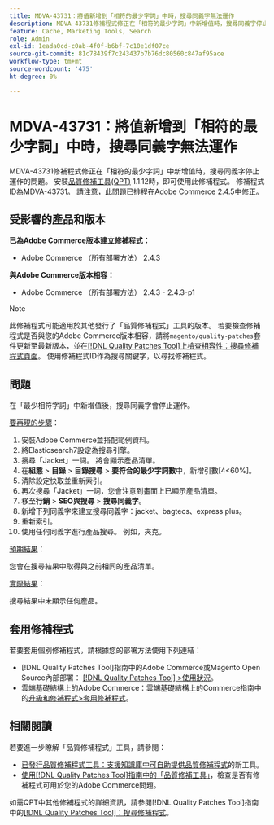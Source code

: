 ```yaml
---
title: MDVA-43731：將值新增到「相符的最少字詞」中時，搜尋同義字無法運作
description: MDVA-43731修補程式修正在「相符的最少字詞」中新增值時，搜尋同義字停止運作的問題。 安裝[Quality Patches Tool (QPT)](https://experienceleague.adobe.com/zh-hant/docs/commerce-knowledge-base/kb/announcements/commerce-announcements/magento-quality-patches-released-new-tool-to-self-serve-quality-patches) 1.1.12後，即可使用此修補程式。 修補程式ID為MDVA-43731。 請注意，此問題已排程在Adobe Commerce 2.4.5中修正。
feature: Cache, Marketing Tools, Search
role: Admin
exl-id: 1eada0cd-c0ab-4f0f-b6bf-7c10e1df07ce
source-git-commit: 81c78439f7c243437b7b76dc80560c847af95ace
workflow-type: tm+mt
source-wordcount: '475'
ht-degree: 0%

---
```


# MDVA-43731：將值新增到「相符的最少字詞」中時，搜尋同義字無法運作

MDVA-43731修補程式修正在「相符的最少字詞」中新增值時，搜尋同義字停止運作的問題。 安裝[品質修補工具(QPT)](https://experienceleague.adobe.com/zh-hant/docs/commerce-knowledge-base/kb/announcements/commerce-announcements/magento-quality-patches-released-new-tool-to-self-serve-quality-patches) 1.1.12時，即可使用此修補程式。 修補程式ID為MDVA-43731。 請注意，此問題已排程在Adobe Commerce 2.4.5中修正。

## 受影響的產品和版本

**已為Adobe Commerce版本建立修補程式：**

* Adobe Commerce （所有部署方法） 2.4.3

**與Adobe Commerce版本相容：**

* Adobe Commerce （所有部署方法） 2.4.3 - 2.4.3-p1

>[!NOTE]
>
>此修補程式可能適用於其他發行了「品質修補程式」工具的版本。 若要檢查修補程式是否與您的Adobe Commerce版本相容，請將`magento/quality-patches`套件更新至最新版本，並在[[!DNL Quality Patches Tool]上檢查相容性：搜尋修補程式頁面](https://experienceleague.adobe.com/zh-hant/docs/commerce-knowledge-base/kb/announcements/commerce-announcements/magento-quality-patches-released-new-tool-to-self-serve-quality-patches)。 使用修補程式ID作為搜尋關鍵字，以尋找修補程式。

## 問題

在「最少相符字詞」中新增值後，搜尋同義字會停止運作。

<u>要再現的步驟</u>：

1. 安裝Adobe Commerce並搭配範例資料。
1. 將Elasticsearch7設定為搜尋引擎。
1. 搜尋「Jacket」一詞。 將會顯示產品清單。
1. 在&#x200B;**組態** > **目錄** > **目錄搜尋** > **要符合的最少字詞數**&#x200B;中，新增引數[4&lt;60%]。
1. 清除設定快取並重新索引。
1. 再次搜尋「Jacket」一詞，您會注意到畫面上已顯示產品清單。
1. 移至&#x200B;**行銷** > **SEO與搜尋** > **搜尋同義字**。
1. 新增下列同義字來建立搜尋同義字：jacket、bagtecs、express plus。
1. 重新索引。
1. 使用任何同義字進行產品搜尋。 例如，夾克。

<u>預期結果</u>：

您會在搜尋結果中取得與之前相同的產品清單。

<u>實際結果</u>：

搜尋結果中未顯示任何產品。

## 套用修補程式

若要套用個別修補程式，請根據您的部署方法使用下列連結：

* [!DNL Quality Patches Tool]指南中的Adobe Commerce或Magento Open Source內部部署： [[!DNL Quality Patches Tool] >使用狀況](/help/tools/quality-patches-tool/usage.md)。
* 雲端基礎結構上的Adobe Commerce：雲端基礎結構上的Commerce指南中的[升級和修補程式>套用修補程式](https://experienceleague.adobe.com/docs/commerce-cloud-service/user-guide/develop/upgrade/apply-patches.html?lang=zh-Hant)。

## 相關閱讀

若要進一步瞭解「品質修補程式」工具，請參閱：

* [已發行品質修補程式工具：支援知識庫中可自助提供品質修補程式](https://experienceleague.adobe.com/zh-hant/docs/commerce-knowledge-base/kb/announcements/commerce-announcements/magento-quality-patches-released-new-tool-to-self-serve-quality-patches)的新工具。
* [使用[!DNL Quality Patches Tool]指南中的「品質修補工具」](/help/tools/quality-patches-tool/patches-available-in-qpt/check-patch-for-magento-issue-with-magento-quality-patches.md)，檢查是否有修補程式可用於您的Adobe Commerce問題。

如需QPT中其他修補程式的詳細資訊，請參閱[!DNL Quality Patches Tool]指南中的[[!DNL Quality Patches Tool]：搜尋修補程式](https://experienceleague.adobe.com/tools/commerce-quality-patches/index.html?lang=zh-Hant)。

